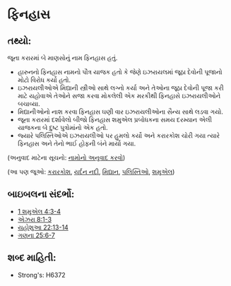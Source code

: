 # ફિનહાસ 

## તથ્યો: 

જૂના કરારમાં બે માણસોનું નામ ફિનહાસ હતું.

* હારુનનો ફિનહાસ નામનો પૌત્ર યાજક હતો કે જેણે ઇઝરાયલમાં જૂઠા દેવોની પૂજાનો મોટો વિરોધ કર્યો હતો.
* ઇઝરાયલીઓએ મિદ્યાની સ્ત્રીઓ સાથે લગ્નો કર્યા અને તેઓના જૂઠા દેવોની પૂજા કરી માટે યહોવાએ તેઓને સજા કરવા મોકલેલી એક મરકીથી ફિનહાસે ઇઝરાયલીઓને બચાવ્યા.
* મિદ્યાનીઓનો નાશ કરવા ફિનહાસ ઘણી વાર ઇઝરાયલીઓના સૈન્ય સાથે લડવા ગયો.
* જૂના કરારમાં દર્શાવેલો બીજો ફિનહાસ શમુએલ પ્રબોધકના સમય દરમ્યાન એલી યાજકના બે દુષ્ટ પુત્રોમાંનો એક હતો.
* જ્યારે પલિસ્તિઓએ ઇઝરાયલીઓ પર હુમલો કર્યો અને કરારકોશ ચોરી ગયા ત્યારે ફિનહાસ અને તેનો ભાઈ હોફની બંને માર્યા ગયા.

(અનુવાદ માટેના સૂચનો: [નામોનો અનુવાદ કરવો](rc://gu/ta/man/translate/translate-names))

(આ પણ જૂઓ: [કરારકોશ](../kt/arkofthecovenant.md), [યર્દન નદી](../names/jordanriver.md), [મિદ્યાન](../names/midian.md), [પલિસ્તિઓ](../names/philistines.md), [શમુએલ](../names/samuel.md))

## બાઇબલના સંદર્ભો: 

* [1 શમુએલ 4:3-4](rc://gu/tn/help/1sa/04/03)
* [એઝરા 8:1-3](rc://gu/tn/help/ezr/08/01)
* [યહોશુઆ 22:13-14](rc://gu/tn/help/jos/22/13)
* [ગણના 25:6-7](rc://gu/tn/help/num/25/06)

## શબ્દ માહિતી: 

* Strong's: H6372
